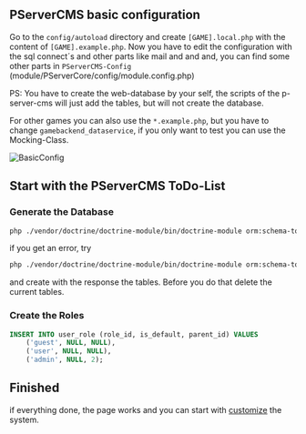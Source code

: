 ## PServerCMS basic configuration

 Go to the `config/autoload` directory and create `[GAME].local.php` with the content of `[GAME].example.php`. Now you have to edit the 
 configuration with the sql connect´s and other parts like mail and and and, you can find some other parts in `PServerCMS-Config` (module/PServerCore/config/module.config.php)
 
 PS: You have to create the web-database by your self, the scripts of the p-server-cms will just add the tables, but will not create the database.
 
 For other games you can also use the `*.example.php`, but you have to change `gamebackend_dataservice`, if you only want to test you can
  use the Mocking-Class.
  
 ![BasicConfig](https://raw.githubusercontent.com/kokspflanze/PServerCMS/master/docs/images/basic-config.gif?raw=true)
 
## Start with the PServerCMS ToDo-List

### Generate the Database

```sh
php ./vendor/doctrine/doctrine-module/bin/doctrine-module orm:schema-tool:create
```

if you get an error, try

```sh
php ./vendor/doctrine/doctrine-module/bin/doctrine-module orm:schema-tool:create --dump-sql
```

and create with the response the tables.
Before you do that delete the current tables. 

### Create the Roles

```sql
INSERT INTO user_role (role_id, is_default, parent_id) VALUES
    ('guest', NULL, NULL),
    ('user', NULL, NULL),
    ('admin', NULL, 2);
```
 
## Finished

 if everything done, the page works and you can start with [customize](/#customize-guides) the system.
